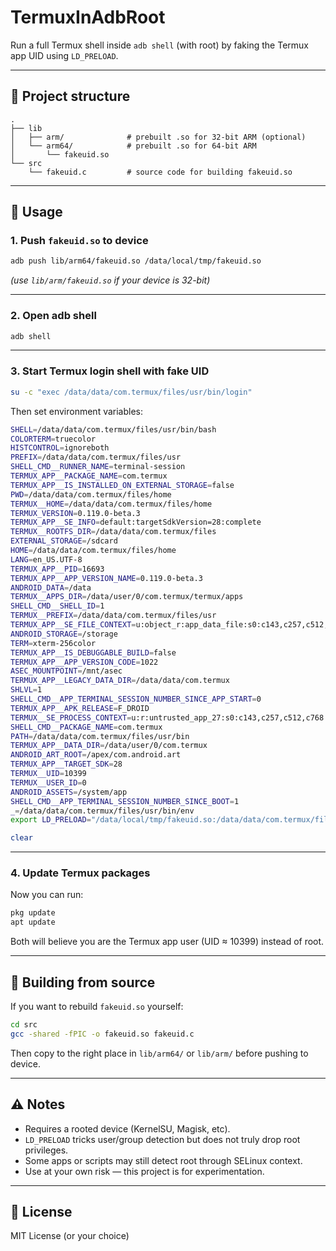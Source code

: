 # TermuxInAdbRoot

Run a full Termux shell inside `adb shell` (with root) by faking the Termux app UID using `LD_PRELOAD`.

---

## 📂 Project structure

```
.
├── lib
│   ├── arm/              # prebuilt .so for 32-bit ARM (optional)
│   └── arm64/            # prebuilt .so for 64-bit ARM
│       └── fakeuid.so
└── src
    └── fakeuid.c         # source code for building fakeuid.so
```

---

## 🚀 Usage

### 1. Push `fakeuid.so` to device
```sh
adb push lib/arm64/fakeuid.so /data/local/tmp/fakeuid.so
```

*(use `lib/arm/fakeuid.so` if your device is 32-bit)*

---

### 2. Open adb shell
```sh
adb shell
```

---

### 3. Start Termux login shell with fake UID

```sh
su -c "exec /data/data/com.termux/files/usr/bin/login"
```

Then set environment variables:

```sh
SHELL=/data/data/com.termux/files/usr/bin/bash
COLORTERM=truecolor
HISTCONTROL=ignoreboth
PREFIX=/data/data/com.termux/files/usr
SHELL_CMD__RUNNER_NAME=terminal-session
TERMUX_APP__PACKAGE_NAME=com.termux
TERMUX_APP__IS_INSTALLED_ON_EXTERNAL_STORAGE=false
PWD=/data/data/com.termux/files/home
TERMUX__HOME=/data/data/com.termux/files/home
TERMUX_VERSION=0.119.0-beta.3
TERMUX_APP__SE_INFO=default:targetSdkVersion=28:complete
TERMUX__ROOTFS_DIR=/data/data/com.termux/files
EXTERNAL_STORAGE=/sdcard
HOME=/data/data/com.termux/files/home
LANG=en_US.UTF-8
TERMUX_APP__PID=16693
TERMUX_APP__APP_VERSION_NAME=0.119.0-beta.3
ANDROID_DATA=/data
TERMUX__APPS_DIR=/data/user/0/com.termux/termux/apps
SHELL_CMD__SHELL_ID=1
TERMUX__PREFIX=/data/data/com.termux/files/usr
TERMUX_APP__SE_FILE_CONTEXT=u:object_r:app_data_file:s0:c143,c257,c512,c768
ANDROID_STORAGE=/storage
TERM=xterm-256color
TERMUX_APP__IS_DEBUGGABLE_BUILD=false
TERMUX_APP__APP_VERSION_CODE=1022
ASEC_MOUNTPOINT=/mnt/asec
TERMUX_APP__LEGACY_DATA_DIR=/data/data/com.termux
SHLVL=1
SHELL_CMD__APP_TERMINAL_SESSION_NUMBER_SINCE_APP_START=0
TERMUX_APP__APK_RELEASE=F_DROID
TERMUX__SE_PROCESS_CONTEXT=u:r:untrusted_app_27:s0:c143,c257,c512,c768
SHELL_CMD__PACKAGE_NAME=com.termux
PATH=/data/data/com.termux/files/usr/bin
TERMUX_APP__DATA_DIR=/data/user/0/com.termux
ANDROID_ART_ROOT=/apex/com.android.art
TERMUX_APP__TARGET_SDK=28
TERMUX__UID=10399
TERMUX__USER_ID=0
ANDROID_ASSETS=/system/app
SHELL_CMD__APP_TERMINAL_SESSION_NUMBER_SINCE_BOOT=1
_=/data/data/com.termux/files/usr/bin/env
export LD_PRELOAD="/data/local/tmp/fakeuid.so:/data/data/com.termux/files/usr/lib/libtermux-exec-ld-preload.so"

clear
```

---

### 4. Update Termux packages

Now you can run:

```sh
pkg update
apt update
```

Both will believe you are the Termux app user (UID ≈ 10399) instead of root.

---

## 🔧 Building from source

If you want to rebuild `fakeuid.so` yourself:

```sh
cd src
gcc -shared -fPIC -o fakeuid.so fakeuid.c
```

Then copy to the right place in `lib/arm64/` or `lib/arm/` before pushing to device.

---

## ⚠️ Notes

- Requires a rooted device (KernelSU, Magisk, etc).  
- `LD_PRELOAD` tricks user/group detection but does not truly drop root privileges.  
- Some apps or scripts may still detect root through SELinux context.  
- Use at your own risk — this project is for experimentation.

---

## 📜 License

MIT License (or your choice)
